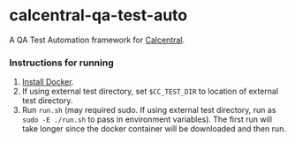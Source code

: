 # calcentral-qa-test-auto

A QA Test Automation framework for [Calcentral](https://github.com/ets-berkeley-edu/calcentral).


### Instructions for running
1. [Install Docker](https://docs.docker.com/installation/).
2. If using external test directory, set `$CC_TEST_DIR` to location of external test directory.
3. Run `run.sh` (may required sudo. If using external test directory, run as `sudo -E ./run.sh` to 
pass in environment variables). The first run will take longer since the docker container will be 
downloaded and then run.

